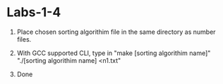 Labs-1-4
========
1. Place chosen sorting algorithim file in the same directory as number files.

2. With GCC supported CLI, type in "make [sorting algorithim name]"
                                   "./[sorting algorithim name] <n1.txt"
3. Done
